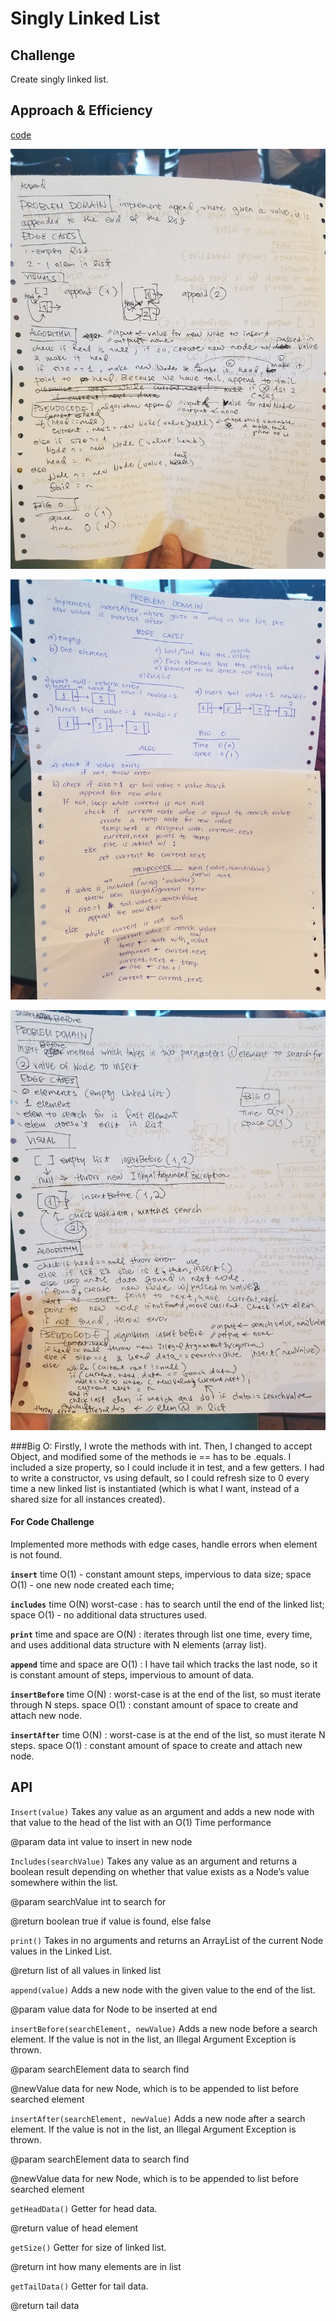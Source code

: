 # Singly Linked List
<!-- Short summary or background information -->

## Challenge
<!-- Description of the challenge -->
Create singly linked list.

## Approach & Efficiency
[code](./src/main/java/Data/Structures/LinkedList.java)

![](../401-code-challenges/assets/append.jpg)

![](../401-code-challenges/assets/insertafter.jpg)

![](../401-code-challenges/assets/insertbefore.jpg)


###Big O:
Firstly, I wrote the methods with int.
Then, I changed to accept Object, and modified some of the methods ie == has to be .equals.
I included a size property, so I could include it in test, and a few getters.
I had to write a constructor, vs using default, so I could refresh size to 0 every time a new linked list
is instantiated (which is what I want, instead of a shared size for all instances created).

#### For Code Challenge
Implemented more methods with edge cases, handle errors when element is not found.

**`insert`** 
time O(1) - constant amount steps, impervious to data size; 
space O(1) - one new node created each time;

**`includes`** 
time O(N) worst-case : has to search until the end of the linked list;
space O(1) - no additional data structures used.

**`print`** 
time and space are O(N) : iterates through list one time, every time, and uses
additional data structure with N elements (array list).

**`append`** 
time and space are O(1) : I have tail which tracks the last node, 
so it is constant amount of steps, impervious to amount of data.

**`insertBefore`**
time O(N) : worst-case is at the end of the list, so must iterate through N steps.
space O(1) : constant amount of space to create and attach new node.

**`insertAfter`**
time O(N) : worst-case is at the end of the list, so must iterate N steps.
space O(1) : constant amount of space to create and attach new node.

## API
`Insert(value)`
Takes any value as an argument
and adds a new node with that value
to the head of the list with an O(1) Time performance

@param data int value to insert in new node
 
`Includes(searchValue)`
Takes any value as an argument
and returns a boolean result depending
on whether that value exists
as a Node’s value somewhere within the list.

@param searchValue int to search for

@return boolean true if value is found, else false
 
`print()`
Takes in no arguments
and returns an ArrayList
of the current Node values in the Linked List.

@return list of all values in linked list

`append(value)`
Adds a new node with the given value to the end of the list.

@param value data for Node to be inserted at end

`insertBefore(searchElement, newValue)`
Adds a new node before a search element. If the value is not in the list,
an Illegal Argument Exception is thrown.

@param searchElement data to search find

@newValue data for new Node, which is to be appended to list before searched element

`insertAfter(searchElement, newValue)`
Adds a new node after a search element. If the value is not in the list,
an Illegal Argument Exception is thrown.

@param searchElement data to search find

@newValue data for new Node, which is to be appended to list before searched element

`getHeadData()` 
Getter for head data.

@return value of head element


`getSize()`
Getter for size of linked list.

@return int how many elements are in list

`getTailData()`
Getter for tail data.

@return tail data